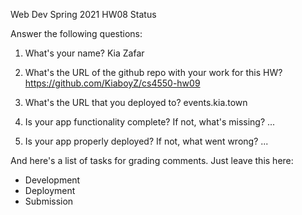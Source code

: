 
Web Dev Spring 2021 HW08 Status

Answer the following questions:


1. What's your name?
    Kia Zafar


2. What's the URL of the github repo with your work for this HW?
    https://github.com/KiaboyZ/cs4550-hw09


3. What's the URL that you deployed to?
    events.kia.town


4. Is your app functionality complete? If not, what's missing?
    ...


5. Is your app properly deployed? If not, what went wrong?
    ...




And here's a list of tasks for grading comments. Just leave this here:
 - Development
 - Deployment
 - Submission
